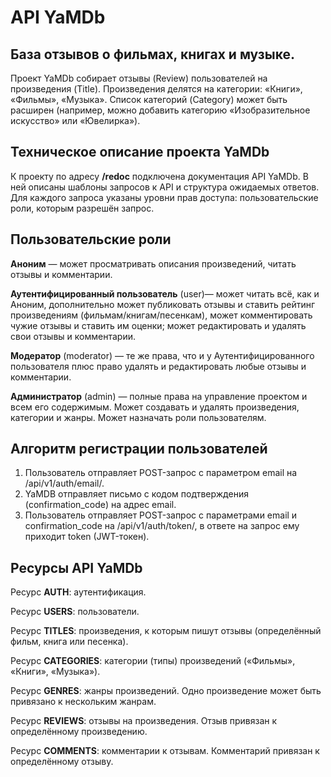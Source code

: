# API YaMDb
<h2>База отзывов о фильмах, книгах и музыке.</h2>

  Проект YaMDb собирает отзывы (Review) пользователей на произведения (Title). Произведения делятся на категории: «Книги», «Фильмы», «Музыка». Список категорий (Category) может быть расширен (например, можно добавить категорию «Изобразительное искусство» или «Ювелирка»).

<h2>Техническое описание проекта YaMDb</h2>

  К проекту по адресу <b>/redoc</b> подключена документация API YaMDb. В ней описаны шаблоны запросов к API и структура ожидаемых ответов. Для каждого запроса указаны уровни прав доступа: пользовательские роли, которым разрешён запрос.

<h2>Пользовательские роли</h2>

<b>Аноним</b> — может просматривать описания произведений, читать отзывы и комментарии.

<b>Аутентифицированный пользователь</b> (user)— может читать всё, как и Аноним, дополнительно может публиковать отзывы и ставить рейтинг произведениям (фильмам/книгам/песенкам), может комментировать чужие отзывы и ставить им оценки; может редактировать и удалять свои отзывы и комментарии.

<b>Модератор</b> (moderator) — те же права, что и у Аутентифицированного пользователя плюс право удалять и редактировать любые отзывы и комментарии.

<b>Администратор</b> (admin) — полные права на управление проектом и всем его содержимым. Может создавать и удалять произведения, категории и жанры. Может назначать роли пользователям.

<h2>Алгоритм регистрации пользователей</h2>

1. Пользователь отправляет POST-запрос с параметром email на /api/v1/auth/email/.
2. YaMDB отправляет письмо с кодом подтверждения (confirmation_code) на адрес email.
3. Пользователь отправляет POST-запрос с параметрами email и confirmation_code на /api/v1/auth/token/, в ответе на запрос ему приходит token (JWT-токен).

<h2>Ресурсы API YaMDb</h2>

Ресурс <b>AUTH</b>: аутентификация.

Ресурс <b>USERS</b>: пользователи.

Ресурс <b>TITLES</b>: произведения, к которым пишут отзывы (определённый фильм, книга или песенка).

Ресурс <b>CATEGORIES</b>: категории (типы) произведений («Фильмы», «Книги», «Музыка»).

Ресурс <b>GENRES</b>: жанры произведений. Одно произведение может быть привязано к нескольким жанрам.

Ресурс <b>REVIEWS</b>: отзывы на произведения. Отзыв привязан к определённому произведению.

Ресурс <b>COMMENTS</b>: комментарии к отзывам. Комментарий привязан к определённому отзыву.
